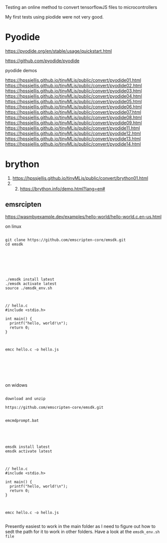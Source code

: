 Testing an online method to convert tensorflowJS files to microcontrollers



My first tests using piodide were not very good.


# Pyodide

https://pyodide.org/en/stable/usage/quickstart.html

https://github.com/pyodide/pyodide

pyodide demos

https://hpssjellis.github.io/tinyMLjs/public/convert/pyodide01.html    
https://hpssjellis.github.io/tinyMLjs/public/convert/pyodide02.html    
https://hpssjellis.github.io/tinyMLjs/public/convert/pyodide03.html    
https://hpssjellis.github.io/tinyMLjs/public/convert/pyodide04.html    
https://hpssjellis.github.io/tinyMLjs/public/convert/pyodide05.html    
https://hpssjellis.github.io/tinyMLjs/public/convert/pyodide06.html    
https://hpssjellis.github.io/tinyMLjs/public/convert/pyodide07.html   
https://hpssjellis.github.io/tinyMLjs/public/convert/pyodide08.html   
https://hpssjellis.github.io/tinyMLjs/public/convert/pyodide09.html   
https://hpssjellis.github.io/tinyMLjs/public/convert/pyodide11.html   
https://hpssjellis.github.io/tinyMLjs/public/convert/pyodide12.html   
https://hpssjellis.github.io/tinyMLjs/public/convert/pyodide13.html   
https://hpssjellis.github.io/tinyMLjs/public/convert/pyodide14.html   


#  brython

1.   https://hpssjellis.github.io/tinyMLjs/public/convert/brython01.html
2.   2. https://brython.info/demo.html?lang=en#




## emsrcipten  


https://wasmbyexample.dev/examples/hello-world/hello-world.c.en-us.html

on linux

```

git clone https://github.com/emscripten-core/emsdk.git
cd emsdk







./emsdk install latest
./emsdk activate latest
source ./emsdk_env.sh



// hello.c
#include <stdio.h>

int main() {
  printf("hello, world!\n");
  return 0;
}



emcc hello.c -o hello.js







```


on widows


```

download and unzip

https://github.com/emscripten-core/emsdk.git


emcmdprompt.bat





emsdk install latest
emsdk activate latest



// hello.c
#include <stdio.h>

int main() {
  printf("hello, world!\n");
  return 0;
}



emcc hello.c -o hello.js


```


Presently easiest to work in the main folder as I need to figure out how to sedt the path for it to work in other folders. Have a look at the ```emsdk_env.sh file```




